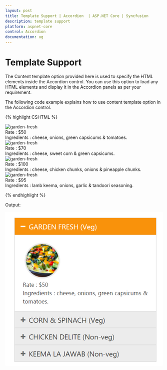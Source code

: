 ```yaml
---
layout: post
title: Template Support | Accordion  | ASP.NET Core | Syncfusion
description: template support
platform: aspnet-core
control: Accordion 
documentation: ug
---
```


# Template Support

The Content template option provided here is used to specify the HTML elements inside the Accordion control. You can use this option to load any HTML elements and display it in the Accordion panels as per your requirement.

The following code example explains how to use content template option in the Accordion control.

{% highlight CSHTML %}

<div style="width:500px;">
    <ej-accordion id="basicAccordion" enable-multiple-open="true">
        <e-accordion-items>
            <e-accordion-item text="GARDEN FRESH (Veg)">
                <e-content-template>
                   <div>
                    <img src="~/Content/accordion/garden-veggie.png" alt="garden-fresh" />
                      <div class="ingredients">
                        Rate    : $50
                        <br />
                        Ingredients : cheese, onions, green capsicums & tomatoes.
                    </div>
                </div>
                </e-content-template>
            </e-accordion-item>
            <e-accordion-item text="CORN & SPINACH (Veg)">
                <e-content-template>
                    <div>
                        <img src="~/Content/accordion/corn-and-spinach-05.png" alt="garden-fresh" />
                        <div class="ingredients">
                            Rate    : $70
                            <br />
                            Ingredients : cheese, sweet corn & green capsicums.
                        </div>
                    </div>
                </e-content-template>
            </e-accordion-item>
            <e-accordion-item text="CHICKEN DELITE (Non-veg)">
                <e-content-template>
                    <div>
                        <img src="~/Content/accordion/chicken-delite.png" alt="garden-fresh" />
                        <div class="ingredients">
                            Rate    : $100
                            <br />
                            Ingredients : cheese, chicken chunks, onions & pineapple chunks.
                        </div>
                    </div>
                </e-content-template>
            </e-accordion-item>
            <e-accordion-item text="KEEMA LA JAWAB (Non-veg)">
                <e-content-template>
                    <div>
                        <img src="@Url.Content("~/Images/accordion/chicken-delite.png")" alt="garden-fresh" />
                        <div class="ingredients">
                            Rate    : $95
                            <br />
                            Ingredients : lamb keema, onions, garlic & tandoori seasoning.
                        </div>
                    </div>
                </e-content-template>
            </e-accordion-item>
        </e-accordion-items>
    </ej-accordion>
</div>

{% endhighlight %}

Output:

![](Template-Support_images/Template-Support_img1.png)